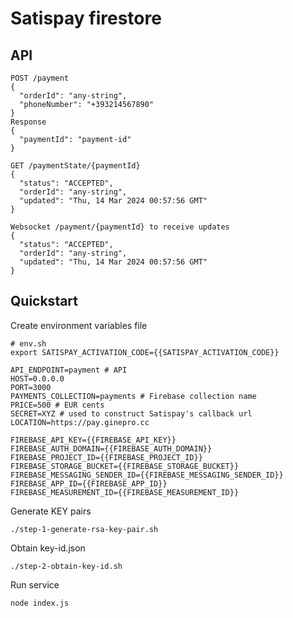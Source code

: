 Satispay firestore
==================

API
---
```
POST /payment
{
  "orderId": "any-string",
  "phoneNumber": "+393214567890"
}
Response
{
  "paymentId": "payment-id"
}

GET /paymentState/{paymentId}
{
  "status": "ACCEPTED",
  "orderId": "any-string",
  "updated": "Thu, 14 Mar 2024 00:57:56 GMT"
}

Websocket /payment/{paymentId} to receive updates
{
  "status": "ACCEPTED",
  "orderId": "any-string",
  "updated": "Thu, 14 Mar 2024 00:57:56 GMT"
}
```

Quickstart
----------

Create environment variables file
```
# env.sh
export SATISPAY_ACTIVATION_CODE={{SATISPAY_ACTIVATION_CODE}}

API_ENDPOINT=payment # API
HOST=0.0.0.0
PORT=3000 
PAYMENTS_COLLECTION=payments # Firebase collection name
PRICE=500 # EUR cents
SECRET=XYZ # used to construct Satispay's callback url
LOCATION=https://pay.ginepro.cc

FIREBASE_API_KEY={{FIREBASE_API_KEY}}
FIREBASE_AUTH_DOMAIN={{FIREBASE_AUTH_DOMAIN}}
FIREBASE_PROJECT_ID={{FIREBASE_PROJECT_ID}}
FIREBASE_STORAGE_BUCKET={{FIREBASE_STORAGE_BUCKET}}
FIREBASE_MESSAGING_SENDER_ID={{FIREBASE_MESSAGING_SENDER_ID}}
FIREBASE_APP_ID={{FIREBASE_APP_ID}}
FIREBASE_MEASUREMENT_ID={{FIREBASE_MEASUREMENT_ID}}
```
Generate KEY pairs
```
./step-1-generate-rsa-key-pair.sh
```
Obtain key-id.json
```
./step-2-obtain-key-id.sh
```
Run service
```
node index.js
```